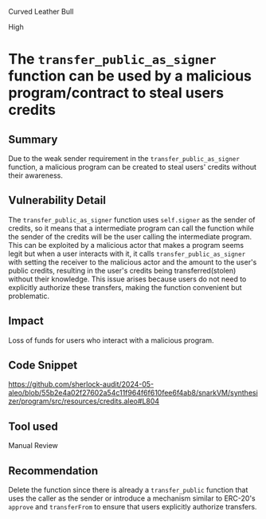 Curved Leather Bull

High

# The `transfer_public_as_signer` function can be used by a malicious program/contract to steal users credits

## Summary
Due to the weak sender requirement in the `transfer_public_as_signer` function, a malicious program can be created to steal users' credits without their awareness.

## Vulnerability Detail
The `transfer_public_as_signer` function uses `self.signer` as the sender of credits, so it means that a intermediate program can call the function while the sender of the credits will be the user calling the intermediate program. This can be exploited by a malicious actor that makes a program seems legit but when a user interacts with it, it calls `transfer_public_as_signer` with setting the receiver to the malicious actor and the amount to the user's public credits, resulting in the user's credits being transferred(stolen) without their knowledge. This issue arises because users do not need to explicitly authorize these transfers, making the function convenient but problematic.

## Impact
Loss of funds for users who interact with a malicious program.

## Code Snippet
https://github.com/sherlock-audit/2024-05-aleo/blob/55b2e4a02f27602a54c11f964f6f610fee6f4ab8/snarkVM/synthesizer/program/src/resources/credits.aleo#L804

## Tool used
Manual Review

## Recommendation
Delete the function since there is already a `transfer_public` function that uses the caller as the sender or introduce a mechanism similar to ERC-20's `approve` and `transferFrom` to ensure that users explicitly authorize transfers.
